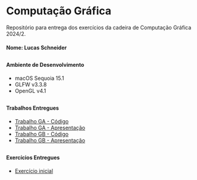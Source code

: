 # Computação Gráfica

Repositório para entrega dos exercícios da cadeira de Computação Gráfica 2024/2.

#### Nome: Lucas Schneider

##

#### Ambiente de Desenvolvimento
- macOS Sequoia 15.1
- GLFW v3.3.8
- OpenGL v4.1

##

#### Trabalhos Entregues

- [Trabalho GA - Código](https://github.com/1lusca/Computacao-Grafica/tree/main/trabalho-ga)
- [Trabalho GA - Apresentação](https://drive.google.com/file/d/1kh15z_ni_yy4vhExW2AaT2626GkNc4O2/view?usp=sharing)
- [Trabalho GB - Código](https://github.com/1lusca/Computacao-Grafica/tree/main/trabalho-gb)
- [Trabalho GB - Apresentação](https://drive.google.com/file/d/1Px9DbGdx9d_pKtDA8jScbogAoHP_ITTx/view?usp=drive_link)

##

#### Exercícios Entregues

- [Exercício inicial](https://github.com/1lusca/Computacao-Grafica/tree/main/Hello3D)




